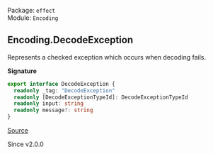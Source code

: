 Package: `effect`<br />
Module: `Encoding`<br />

## Encoding.DecodeException

Represents a checked exception which occurs when decoding fails.

**Signature**

```ts
export interface DecodeException {
  readonly _tag: "DecodeException"
  readonly [DecodeExceptionTypeId]: DecodeExceptionTypeId
  readonly input: string
  readonly message?: string
}
```

[Source](https://github.com/Effect-TS/effect/tree/main/packages/effect/src/Encoding.ts#L133)

Since v2.0.0